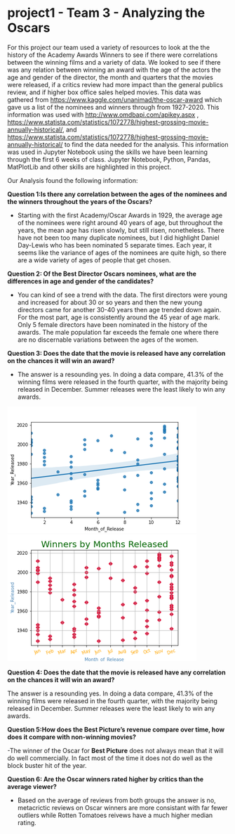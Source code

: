 # project1 - Team 3 - Analyzing the Oscars

For this project our team used a variety of resources to look at the the history of the Academy Awards Winners to see if there were correlations between the winning films and a variety of data.  We looked to see if there was any relation between winning an award with the age of the actors the age and gender of the director, the month and quarters that the movies were released, if a critics review had more impact than the general publics review, and if higher box office sales helped movies.  This data was gathered from https://www.kaggle.com/unanimad/the-oscar-award which gave us a list of the nominees and winners through from 1927-2020.  This information was used with http://www.omdbapi.com/apikey.aspx , https://www.statista.com/statistics/1072778/highest-grossing-movie-annually-historical/, and https://www.statista.com/statistics/1072778/highest-grossing-movie-annually-historical/  to find the data needed for the analysis.   This information was used in Jupyter Notebook using the skills we have been learning through the first 6 weeks of class.  Jupyter Notebook, Python, Pandas, MatPlotLib and other skills are highlighted in this project. 

Our Analysis found the following information:



**Question 1:Is there any correlation between the ages of the nominees and the winners throughout the years of the Oscars?**
- Starting with the first Academy/Oscar Awards in 1929, the average age of the nominees were right around 40 years of age, but throughout the years, the mean age has risen slowly, but still risen, nonetheless. There have not been too many duplicate nominees, but I did highlight Daniel Day-Lewis who has been nominated 5 separate times. Each year, it seems like the variance of ages of the nominees are quite high, so there are a wide variety of ages of people that get chosen.

**Question 2: Of the Best Director Oscars nominees, what are the differences in age and gender of the candidates?**
- You can kind of see a trend with the data. The first directors were young and increased for about 30 or so years and then the new young directors came for another 30-40 years then age trended down again. For the most part, age is consistently around the 45 year of age mark. Only 5 female directors have been nominated in the history of the awards. The male population far exceeds the female one where there are no discernable variations between the ages of the women.

**Question 3: Does the date that the movie is released have any correlation on the chances it will win an award?**
- The answer is a resounding yes.  In doing a data compare, 41.3% of the winning films were released in the fourth quarter, with the majority being released in December.  Summer releases were the least likely to win any awards.


![Month of Release Regression](https://github.com/newton1021/project1/blob/main/Jen/WinnersByMonthRegeression.png)
![Month of Release Plot](https://github.com/newton1021/project1/blob/main/Jen/WinnersByMonthPlot.png) 


**Question 4: Does the date that the movie is released have any correlation on the chances it will win an award?**

The answer is a resounding yes.  In doing a data compare, 41.3% of the winning films were released in the fourth quarter, with the majority being released in December.  Summer releases were the least likely to win any awards.

**Question 5:How does the Best Picture’s revenue compare over time, how does it compare with non-winning movies?**

-The winner of the Oscar for **Best Picture** does not always mean that it will do well commercially. In fact most of the time it does not do well as the block buster hit of the year. 

**Question 6: Are the Oscar winners rated higher by critics than the average viewer?**
- Based on the average of reviews from both groups the answer is no, metacrictic reviews on Oscar winners are more consistant with far fewer outliers while Rotten Tomatoes reivews have a much higher median rating. 



